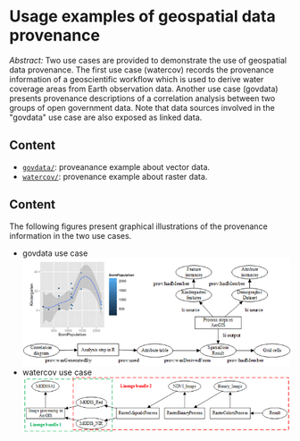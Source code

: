 Usage examples of geospatial data provenance
=============================================
*Abstract:* Two use cases are provided to demonstrate the use of geospatial data provenance. The first use case (watercov) records 
the provenance information of a geoscientific workflow which is used to derive water coverage areas from Earth observation data. 
Another use case (govdata) presents provenance descriptions of a correlation analysis between two groups of open government data.
Note that data sources involved in the "govdata" use case are also exposed as linked data. 

Content
----------------------
- [`govdata/`](govdata): proveanance example about vector data.
- [`watercov/`](watercov): provenance example about raster data.

Content
----------------------
The following figures present graphical illustrations of the provenance information in the two use cases.
 - govdata use case      
   ![govdata illustration](govdata/graphical_illustration_of_provenance.png "govdata illustration")
 - watercov use case    
   ![watercov illustration](watercov/provenance_illustration.png "watercov illustration")

